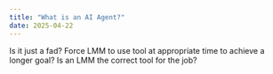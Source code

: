 ```yaml
---
title: "What is an AI Agent?"
date: 2025-04-22
---
```


Is it just a fad? 
Force LMM to use tool at appropriate time to achieve a longer goal?
Is an LMM the correct tool for the job?
